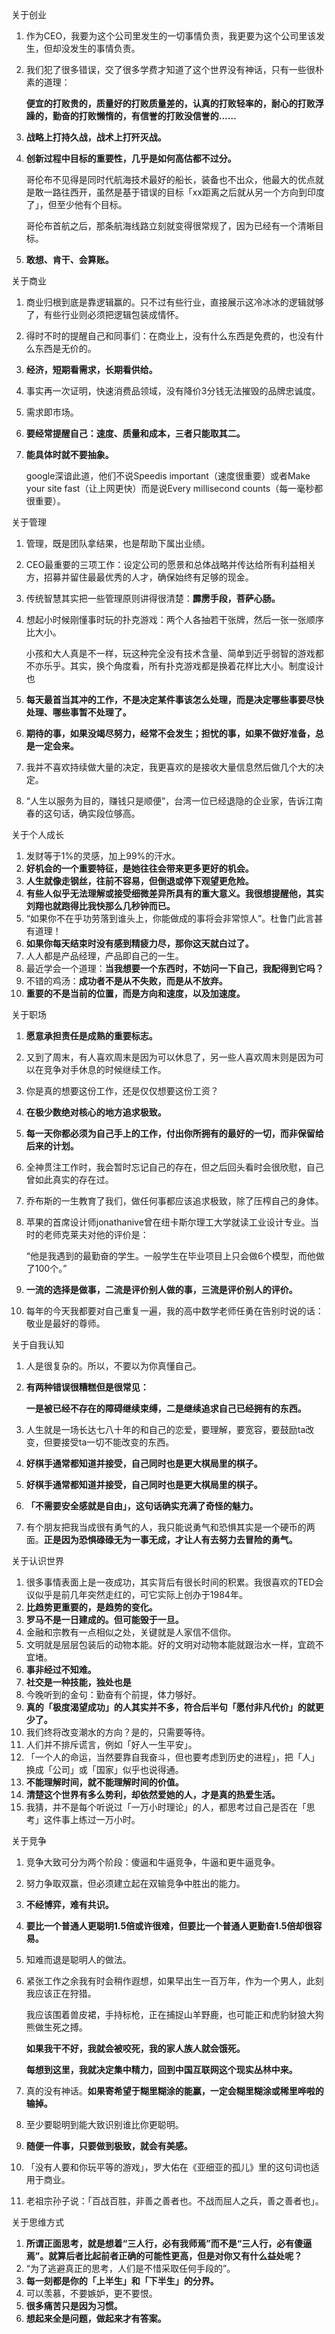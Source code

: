 关于创业

1. 作为CEO，我要为这个公司里发生的一切事情负责，我更要为这个公司里该发生，但却没发生的事情负责。

2. 我们犯了很多错误，交了很多学费才知道了这个世界没有神话，只有一些很朴素的道理：

   **便宜的打败贵的，质量好的打败质量差的，认真的打败轻率的，耐心的打败浮躁的，勤奋的打败懒惰的，有信誉的打败没信誉的……**

3. **战略上打持久战，战术上打歼灭战。**

4. **创新过程中目标的重要性，几乎是如何高估都不过分。**

   哥伦布不见得是同时代航海技术最好的船长，装备也不出众，他最大的优点就是敢一路往西开，虽然是基于错误的目标「xx距离之后就从另一个方向到印度了」，但至少他有个目标。

   哥伦布首航之后，那条航海线路立刻就变得很常规了，因为已经有一个清晰目标。

5. **敢想、肯干、会算账。**



关于商业

1. 商业归根到底是靠逻辑赢的。只不过有些行业，直接展示这冷冰冰的逻辑就够了，有些行业则必须把逻辑包装成情怀。 

2. 得时不时的提醒自己和同事们：在商业上，没有什么东西是免费的，也没有什么东西是无价的。

3. **经济，短期看需求，长期看供给。**

4. 事实再一次证明，快速消费品领域，没有降价3分钱无法摧毁的品牌忠诚度。

5. 需求即市场。

6. **要经常提醒自己：速度、质量和成本，三者只能取其二。**

7. **能具体时就不要抽象。**

   google深谙此道，他们不说Speedis important（速度很重要）或者Make your site fast（让上网更快）而是说Every millisecond counts（每一毫秒都很重要）。



关于管理

1. 管理，既是团队拿结果，也是帮助下属出业绩。

2. CEO最重要的三项工作：设定公司的愿景和总体战略并传达给所有利益相关方，招募并留住最最优秀的人才，确保始终有足够的现金。

3. 传统智慧其实把一些管理原则讲得很清楚：**霹雳手段，菩萨心肠。**

4. 想起小时候刚懂事时玩的扑克游戏：两个人各抽若干张牌，然后一张一张顺序比大小。

   小孩和大人真是不一样，玩这种完全没有技术含量、简单到近乎弱智的游戏都不亦乐乎。其实，换个角度看，所有扑克游戏都是换着花样比大小。制度设计也

5. **每天最首当其冲的工作，不是决定某件事该怎么处理，而是决定哪些事要尽快处理、哪些事暂不处理了。**

6. **期待的事，如果没竭尽努力，经常不会发生；担忧的事，如果不做好准备，总是一定会来。**

7. 我并不喜欢持续做大量的决定，我更喜欢的是接收大量信息然后做几个大的决定。

8. “人生以服务为目的，赚钱只是顺便”，台湾一位已经退隐的企业家，告诉江南春的这句话，确实段位够高。



关于个人成长

1. 发财等于1%的灵感，加上99%的汗水。
2. **好机会的一个重要特征，是她往往会带来更多更好的机会。**
3. **人生就像走钢丝，往前不容易，但倒退或停下观望更危险。**
4. **有些人似乎无法理解或接受细微差异所具有的重大意义。我很想提醒他，其实刘翔也就跑得比我快那么几秒钟而已。**
5. “如果你不在乎功劳落到谁头上，你能做成的事将会非常惊人”。杜鲁门此言甚有道理！
6. **如果你每天结束时没有感到精疲力尽，那你这天就白过了。**
7. 人人都是产品经理，产品即自己的一生。
8. 最近学会一个道理：**当我想要一个东西时，不妨问一下自己，我配得到它吗？**
9. 不错的鸡汤：**成功者不是从不失败，而是从不放弃。**
10. **重要的不是当前的位置，而是方向和速度，以及加速度。**



关于职场

1. **愿意承担责任是成熟的重要标志。**

2. 又到了周末，有人喜欢周末是因为可以休息了，另一些人喜欢周末则是因为可以在竞争对手休息的时候继续工作。

3. 你是真的想要这份工作，还是仅仅想要这份工资？

4. **在极少数绝对核心的地方追求极致。**

5. **每一天你都必须为自己手上的工作，付出你所拥有的最好的一切，而非保留给后来的计划。**

6. 全神贯注工作时，我会暂时忘记自己的存在，但之后回头看时会很欣慰，自己曾如此真实的存在过。

7. 乔布斯的一生教育了我们，做任何事都应该追求极致，除了压榨自己的身体。

8. 苹果的首席设计师jonathanive曾在纽卡斯尔理工大学就读工业设计专业。当时的老师克莱夫对他的评价是：

   “他是我遇到的最勤奋的学生。一般学生在毕业项目上只会做6个模型，而他做了100个。”

9. **一流的选择是做事，二流是评价别人做的事，三流是评价别人的评价。**
10. 每年的今天我都要对自己重复一遍，我的高中数学老师任勇在告别时说的话：敬业是最好的尊师。



关于自我认知

1. 人是很复杂的。所以，不要以为你真懂自己。

2. **有两种错误很糟糕但是很常见：**

   **一是被已经不存在的障碍继续束缚，二是继续追求自己已经拥有的东西。**

3. 人生就是一场长达七八十年的和自己的恋爱，要理解，要宽容，要鼓励ta改变，但要接受ta一切不能改变的东西。

4. **好棋手通常都知道并接受，自己同时也是更大棋局里的棋子。**

5. **好棋手通常都知道并接受，自己同时也是更大棋局里的棋子。**

6. **「不需要安全感就是自由」，这句话确实充满了奇怪的魅力。**

7. 有个朋友把我当成很有勇气的人，我只能说勇气和恐惧其实是一个硬币的两面。**正是因为恐惧碌碌无为一事无成，才让人有去努力去冒险的勇气。**



关于认识世界

1. 很多事情表面上是一夜成功，其实背后有很长时间的积累。我很喜欢的TED会议似乎是前几年突然走红的，可它实际上创办于1984年。
2. **比趋势更重要的，是趋势的变化。**
3. **罗马不是一日建成的。但可能毁于一旦。**
4. 金融和宗教有一点相似之处，关键就是人家信不信你。
5. 文明就是层层包装后的动物本能。好的文明对动物本能就跟治水一样，宜疏不宜堵。
6. **事非经过不知难。**
7. **社交是一种技能，独处也是**
8. 今晚听到的金句：勤奋有个前提，体力够好。
9. **真的「极度渴望成功」的人其实并不多，符合后半句「愿付非凡代价」的就更少了。**
10. 我们终将改变潮水的方向？是的，只需要等待。
11. 人们并不排斥谎言，例如「好人一生平安」。 
12. 「一个人的命运，当然要靠自我奋斗，但也要考虑到历史的进程」，把「人」换成「公司」或「国家」似乎也说得通。
13. **不能理解时间，就不能理解时间的价值。**
14. **清楚这个世界有多么势利，却依然爱她的人，才是真的热爱生活。**
15. 我猜，并不是每个听说过「一万小时理论」的人，都思考过自己是否在「思考」这件事上练过一万小时。



关于竞争

1. 竞争大致可分为两个阶段：傻逼和牛逼竞争，牛逼和更牛逼竞争。

2. 努力争取双赢，但必须建立起在双输竞争中胜出的能力。

3. **不经博弈，难有共识。**

4. **要比一个普通人更聪明1.5倍或许很难，但要比一个普通人更勤奋1.5倍却很容易。**

5. 知难而退是聪明人的做法。

6. 紧张工作之余我有时会稍作遐想，如果早出生一百万年，作为一个男人，此刻我应该正在狩猎。

   我应该围着兽皮裙，手持标枪，正在捕捉山羊野鹿，也可能正和虎豹豺狼大狗熊做生死之搏。

   **如果我干不好，我就会被咬死，我的家人族人就会饿死。**

   **每想到这里，我就决定集中精力，回到中国互联网这个现实丛林中来。**

7. 真的没有神话。**如果寄希望于糊里糊涂的能赢，一定会糊里糊涂或稀里哗啦的输掉。**

8. 至少要聪明到能大致识别谁比你更聪明。

9. **随便一件事，只要做到极致，就会有美感。**

10. 「没有人要和你玩平等的游戏」，罗大佑在《亚细亚的孤儿》里的这句词也适用于商业。

11. 老祖宗孙子说：「百战百胜，非善之善者也。不战而屈人之兵，善之善者也」。



关于思维方式

1. **所谓正面思考，就是想着“三人行，必有我师焉”而不是“三人行，必有傻逼焉”。就算后者比起前者正确的可能性更高，但是对你又有什么益处呢？**
2. “为了逃避真正的思考，人们是不惜采取任何手段的”。
3. **每一刻都是你的「上半生」和「下半生」的分界。**
4. 可以羡慕，不要嫉妒，更不要恨。
5. **很多痛苦只是因为习惯。**
6. **想起来全是问题，做起来才有答案。**